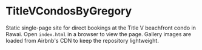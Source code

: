 # TitleVCondosByGregory

Static single-page site for direct bookings at the Title V beachfront condo in Rawai. Open `index.html` in a browser to view the page. Gallery images are loaded from Airbnb's CDN to keep the repository lightweight.
